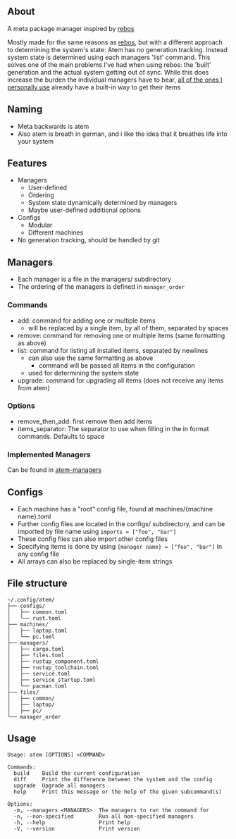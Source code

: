 ## About
A meta package manager inspired by [rebos](https://gitlab.com/Oglo12/rebos)

Mostly made for the same reasons as [rebos](https://gitlab.com/Oglo12/rebos), but with a different approach to determining the system's state:
Atem has no generation tracking. Instead system state is determined using each managers 'list' command.
This solves one of the main problems I've had when using rebos: the 'built' generation and the actual system getting out of sync.
While this does increase the burden the individual managers have to bear, [all of the ones I personally use](https://github.com/jullanggit/atem-managers) already have a built-in way to get their items

## Naming
- Meta backwards is atem
- Also atem is breath in german, and i like the idea that it breathes life into your system

## Features
  - Managers
    - User-defined
    - Ordering
    - System state dynamically determined by managers
    - Maybe user-defined additional options
  - Configs
    - Modular
    - Different machines
  - No generation tracking, should be handled by git

## Managers
- Each manager is a file in the managers/ subdirectory
- The ordering of the managers is defined in `manager_order`
### Commands
- add: command for adding one or multiple items
  - <item> will be replaced by a single item, <items> by all of them, separated by spaces
- remove: command for removing one or multiple items (same formatting as above)
- list: command for listing all installed items, separated by newlines
  - can also use the same formatting as above
    - command will be passed all items in the configuration
  - used for determining the system state
- upgrade: command for upgrading all items (does not receive any items from atem)
### Options
- remove_then_add: first remove then add items
- items_separator: The separator to use when filling in the <items> in format commands. Defaults to space
### Implemented Managers
Can be found in [atem-managers](https://github.com/jullanggit/atem-managers)

## Configs
- Each machine has a "root" config file, found at machines/{machine name}.toml
- Further config files are located in the configs/ subdirectory, and can be imported by file name using `imports = ["foo", "bar"]`
- These config files can also import other config files
- Specifying items is done by using `{manager name} = ["foo", "bar"]` in any config file
- All arrays can also be replaced by single-item strings

## File structure
```
~/.config/atem/
├── configs/
│   ├── common.toml
│   └── rust.toml
├── machines/
│   ├── laptop.toml
│   └── pc.toml
├── managers/
│   ├── cargo.toml
│   ├── files.toml
│   ├── rustup_component.toml
│   ├── rustup_toolchain.toml
│   ├── service.toml
│   ├── service_startup.toml
│   └── pacman.toml
├── files/
│   ├── common/
│   ├── laptop/
│   ├── pc/
└── manager_order
```


## Usage
```
Usage: atem [OPTIONS] <COMMAND>

Commands:
  build    Build the current configuration
  diff     Print the difference between the system and the config
  upgrade  Upgrade all managers
  help     Print this message or the help of the given subcommand(s)

Options:
  -m, --managers <MANAGERS>  The managers to run the command for
  -n, --non-specified        Run all non-specified managers
  -h, --help                 Print help
  -V, --version              Print version
```
